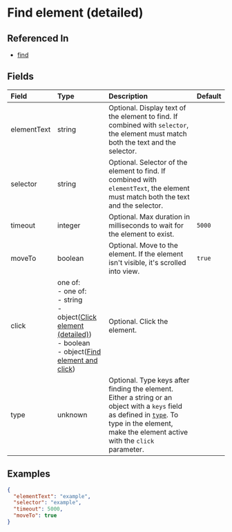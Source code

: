
# Find element (detailed)



## Referenced In

- [find](/docs/references/schemas/find)

## Fields

Field | Type | Description | Default
:-- | :-- | :-- | :--
elementText | string | Optional. Display text of the element to find. If combined with `selector`, the element must match both the text and the selector. | 
selector | string | Optional. Selector of the element to find. If combined with `elementText`, the element must match both the text and the selector. | 
timeout | integer | Optional. Max duration in milliseconds to wait for the element to exist. | `5000`
moveTo | boolean | Optional. Move to the element. If the element isn't visible, it's scrolled into view. | `true`
click | one of:<br/>- one of:<br/>- string<br/>- object([Click element (detailed)](/docs/references/schemas/click-element-detailed))<br/>- boolean<br/>- object([Find element and click](/docs/references/schemas/find-element-and-click)) | Optional. Click the element. | 
type | unknown | Optional. Type keys after finding the element. Either a string or an object with a `keys` field as defined in [`type`](type). To type in the element, make the element active with the `click` parameter. | 

## Examples

```json
{
  "elementText": "example",
  "selector": "example",
  "timeout": 5000,
  "moveTo": true
}
```
